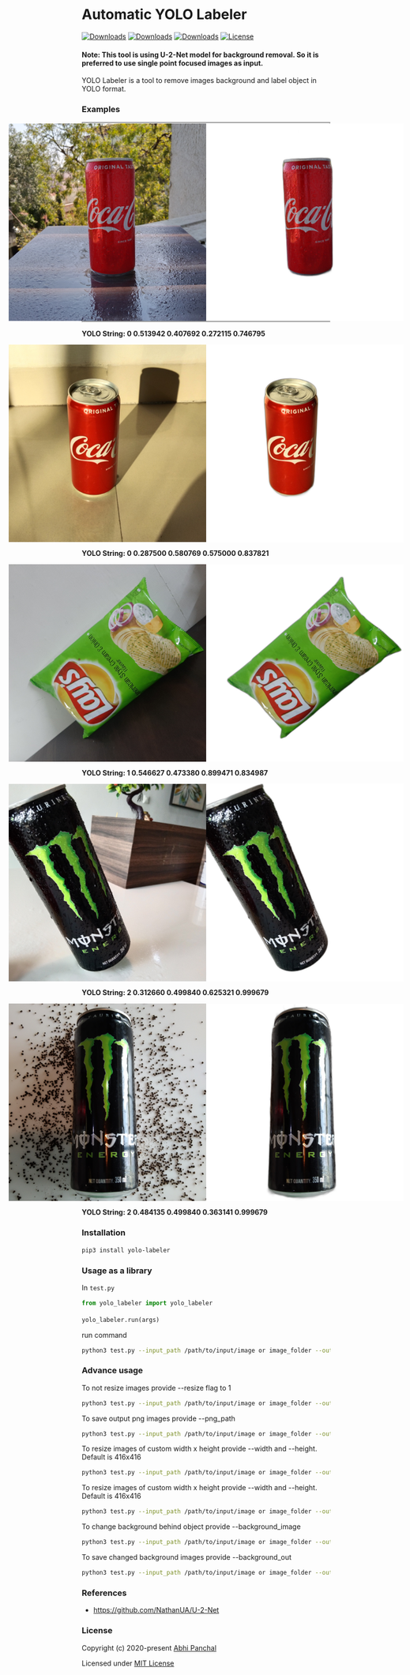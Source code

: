 # Automatic YOLO Labeler

[![Downloads](https://pepy.tech/badge/yolo-labeler)](https://pepy.tech/project/yolo-labeler)
[![Downloads](https://pepy.tech/badge/yolo-labeler/month)](https://pepy.tech/project/yolo-labeler/month)
[![Downloads](https://pepy.tech/badge/yolo-labeler/week)](https://pepy.tech/project/yolo-labeler/week)
[![License](https://img.shields.io/badge/License-MIT-blue.svg)](https://img.shields.io/badge/License-MIT-blue.svg)

#### Note: This tool is using U-2-Net model for background removal. So it is preferred to use single point focused images as input.
YOLO Labeler is a tool to remove images background and label object in YOLO format.

### Examples
<p style="display: flex;align-items: center;justify-content: center; border-style: groove;">
  <img src="https://github.com/abpanchal95/yolo-labeler/blob/master/examples/1.jpg" width="400" />
  <img src="https://github.com/abpanchal95/yolo-labeler/blob/master/examples/1_.png" width="400" />
  <div class="textcontent">
    <div class="text"><b> YOLO String: 0 0.513942 0.407692 0.272115 0.746795 </b></div>
  </div>
</p>

<p style="display: flex;align-items: center;justify-content: center;"> 
  <img src="https://github.com/abpanchal95/yolo-labeler/blob/master/examples/2.jpg" width="400" />
  <img src="https://github.com/abpanchal95/yolo-labeler/blob/master/examples/2_.png" width="400" />
  <div class="textcontent">
    <div class="text"><b> YOLO String: 0 0.287500 0.580769 0.575000 0.837821 </b></div>
  </div>  
</p>

<p style="display: flex;align-items: center;justify-content: center;">  
  <img src="https://github.com/abpanchal95/yolo-labeler/blob/master/examples/3.jpg" width="400" />
  <img src="https://github.com/abpanchal95/yolo-labeler/blob/master/examples/3_.png" width="400" />
  <div class="textcontent">
    <div class="text"><b> YOLO String: 1 0.546627 0.473380 0.899471 0.834987 </b></div>
  </div>
</p>

<p style="display: flex;align-items: center;justify-content: center;">  
  <img src="https://github.com/abpanchal95/yolo-labeler/blob/master/examples/4.jpg" width="400" />
  <img src="https://github.com/abpanchal95/yolo-labeler/blob/master/examples/4_.png" width="400" />
  <div class="textcontent">
    <div class="text"><b> YOLO String: 2 0.312660 0.499840 0.625321 0.999679 </b></div>
  </div>
</p>

<p style="display: flex;align-items: center;justify-content: center;">  
  <img src="https://github.com/abpanchal95/yolo-labeler/blob/master/examples/5.jpg" width="400" />
  <img src="https://github.com/abpanchal95/yolo-labeler/blob/master/examples/5_.png" width="400" />
  <div class="textcontent">
    <div class="text"><b> YOLO String: 2 0.484135 0.499840 0.363141 0.999679 </b></div>
  </div>
</p>

### Installation

```bash
pip3 install yolo-labeler
```

### Usage as a library

In `test.py`

```python
from yolo_labeler import yolo_labeler

yolo_labeler.run(args)
```

run command
```bash
python3 test.py --input_path /path/to/input/image or image_folder --output_image_path /path/to/output/images --output_text_path /path/to/output/text --yolo_label class_num
```

### Advance usage

To not resize images provide --resize flag to 1
```bash
python3 test.py --input_path /path/to/input/image or image_folder --output_image_path /path/to/output/images --output_text_path /path/to/output/text --yolo_label class_num --resize 1
```

To save output png images provide --png_path
```bash
python3 test.py --input_path /path/to/input/image or image_folder --output_image_path /path/to/output/images --output_text_path /path/to/output/text --yolo_label class_num --resize 1 --png_path /path/to/output/png
```

To resize images of custom width x height provide --width and --height. Default is 416x416
```bash
python3 test.py --input_path /path/to/input/image or image_folder --output_image_path /path/to/output/images --output_text_path /path/to/output/text --yolo_label class_num --resize 1 --png_path /path/to/output/png --width 416 --height 416
```

To resize images of custom width x height provide --width and --height. Default is 416x416
```bash
python3 test.py --input_path /path/to/input/image or image_folder --output_image_path /path/to/output/images --output_text_path /path/to/output/text --yolo_label class_num --resize 1 --png_path /path/to/output/png --width 416 --height 416
```

To change background behind object provide --background_image
```bash
python3 test.py --input_path /path/to/input/image or image_folder --output_image_path /path/to/output/images --output_text_path /path/to/output/text --yolo_label class_num --resize 1 --png_path /path/to/output/png --width 416 --height 416 --background_image /path/to/background/image
```

To save changed background images provide --background_out
```bash
python3 test.py --input_path /path/to/input/image or image_folder --output_image_path /path/to/output/images --output_text_path /path/to/output/text --yolo_label class_num --resize 1 --png_path /path/to/output/png --width 416 --height 416 --background_image /path/to/background/image --background_out /path/to/output/changed/background/images
```

### References

- https://github.com/NathanUA/U-2-Net

### License

Copyright (c) 2020-present [Abhi Panchal](https://github.com/abpanchal95)

Licensed under [MIT License](./LICENSE.txt)
